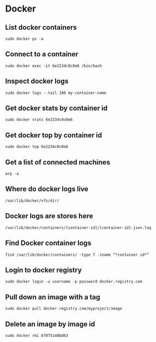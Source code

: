 # Docker

## List docker containers
```
sudo docker ps -a
```

## Connect to a container
```
sudo docker exec -it 6e2234c0c0e6 /bin/bash
```

## Inspect docker logs
```
sudo docker logs --tail 100 my-container-name
```

## Get docker stats by container id
```
sudo docker stats 6e2234c0c0e6
```

## Get docker top by container id
```
sudo docker top 6e2234c0c0e6
```

## Get a list of connected machines
```
arp -a
```

## Where do docker logs live
```
/var/lib/docker/vfs/dir/
```

## Docker logs are stores here
```
/var/lib/docker/containers/[container-id]/[container-id]-json.log
```

## Find Docker container logs
```
find /var/lib/docker/containers/ -type f -iname “*container id*”
```

## Login to docker registry
```
sudo docker login -u username -p password docker.registry.com

```

## Pull down an image with a tag
```
sudo docker pull docker.registry.com/myproject/image
```

## Delete an image by image id
```
sudo docker rmi 67075148bd63
```

